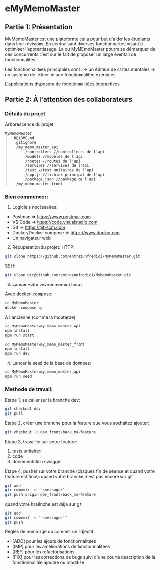 # eMyMemoMaster

## Partie 1: Présentation

MyMemoMaster est une plateforme qui a pour but d'aider les étudiants dans leur révisions. En centralisant diverses fonctionnalités visant à optimiser l’apprentissage. La ou MyMEmoMaster pourra se démarquer de ces concurrents c’est sur le fait de proposer un large éventail de fonctionnalités :

Les fonctionnalitées principales sont :
⇒ un éditeur de cartes mentales
⇒ un système de leitner
⇒ une fonctionnalitée exercices

L'applications disposera de fonctionnalitées interactives.

## Partie 2: À l'attention des collaborateurs

### Détails du projet

Arborescence du projet:

```txt
MyMemoMaster
│   README.md
|   .gitignore
|   ./my_memo_master_api
|       ./controllers //controlleurs de l'api
|       ./models //modèles de l'api
|       ./routes //routes de l'api
|       ./services //services de l'api
|       ./test //test unitaires de l'api
|       ./app.js //fichier principal de l'api
|       ./package.json //package de l'api
|   ./my_memo_master_front
```

### Bien commencer:

1. Logiciels nécéssaires:

- Postman ⇒ https://www.postman.com
- VS Code ⇒ https://code.visualstudio.com
- Git ⇒ https://git-scm.com
- Docker/Docker-compose ⇒ https://www.docker.com
- Un navigateur web

2. Récupération du projet:
   HTTP:

```sh
git clone https://github.com/entrezunfredici/MyMemoMaster.git
```

SSH:

```sh
git clone git@github.com:entrezunfredici/MyMemoMaster.git

```

3. Lancer votre environnement local:

Avec docker-compose:

```sh
cd MyMemoMaster
docker-compose up
```

A l'ancienne (comme la moutarde):

```sh
cd MyMemoMaster/my_memo_master_api
npm install
npm run start
```

```sh
cd MyMemoMaster/my_memo_master_front
npm install
npm run dev
```

4. Lancer le seed de la base de données:

```sh
cd MyMemoMaster/my_memo_master_api
npm run seed
```

### Methode de travail:

Etape 1, se caller sur la branche dev:

```sh
git checkout dev
git pull
```

Etape 2, créer une branche pour la feature que vous souhaitez ajouter:

```sh
git checkout -b dev_front/back_ma-feature
```

Etape 3, travailler sur votre feature:

1. tests unitaires
2. code
3. documentation swagger

Etape 4, pusher sur votre branche (chaques fin de séance et quand votre feature est finie):
quand votre branche n'est pas encore sur git

```sh
git add .
git commmit -m "`<message>`"
git push origin dev_front/back_ma-feature
```

quand votre bra&nche est déja sur git

```sh
git add .
git commmit -m "`<message>`"
git push
```

Règles de nommage du commit:
un adjectif:

- [ADD] pour les ajouts de fonctionnalitées
- [IMP] pour les améliorations de fonctionnalitées
- [REF] pour les refactorisations
- [FIX] pour les corrections de bugs
  suivi d'une courte description de la fonctionnalitée ajoutée ou modifiée

<!-- ## Organisation du travail -->

<!-- <table>
  <thead>
    <tr>
      <th>Étapes</th>
      <th colspan="8">Tâches de dev</th>
      <th>Tâches de design</th>
    </tr>
    <tr>
      <th>Étapes</th>
      <th>Dev 1</th>
      <th>Dev 2</th>
      <th>Dev 3</th>
      <th>Dev 4</th>
      <th>Dev 5</th>
      <th>Dev 6</th>
      <th>Dev 7</th>
      <th>Dev 8</th>
      <th>Crea 1</th>
    </tr>
  </thead>
  <tbody>
    <tr>
      <td>Étape 1</td>
      <td></td>
      <td></td>
      <td></td>
      <td></td>
      <td></td>
      <td></td>
      <td></td>
      <td></td>
      <td></td>
    </tr>
    <tr>
      <td>Étape 2</td>
      <td></td>
      <td></td>
      <td></td>
      <td></td>
      <td></td>
      <td></td>
      <td></td>
      <td></td>
      <td></td>
    </tr>
    <tr>
      <td>Étape 3</td>
      <td></td>
      <td></td>
      <td></td>
      <td></td>
      <td></td>
      <td></td>
      <td></td>
      <td></td>
      <td></td>
    </tr>
    <tr>
      <td>Étape 4</td>
      <td></td>
      <td></td>
      <td></td>
      <td></td>
      <td></td>
      <td></td>
      <td></td>
      <td></td>
      <td></td>
    </tr>
    <tr>
      <td>Étape 5</td>
      <td></td>
      <td></td>
      <td></td>
      <td></td>
      <td></td>
      <td></td>
      <td></td>
      <td></td>
      <td></td>
    </tr>
    <tr>
      <td>Étape 6</td>
      <td></td>
      <td></td>
      <td></td>
      <td></td>
      <td></td>
      <td></td>
      <td></td>
      <td></td>
      <td></td>
    </tr>
    <tr>
      <td>Étape 7</td>
      <td></td>
      <td></td>
      <td></td>
      <td></td>
      <td></td>
      <td></td>
      <td></td>
      <td></td>
      <td></td>
    </tr>
    <tr>
      <td>Étape 8</td>
     <td></td>
      <td></td>
      <td></td>
      <td></td>
      <td></td>
      <td></td>
      <td></td>
      <td></td>
      <td></td>
    </tr>
    <tr>
      <td>Étape 9</td>
      <td></td>
      <td></td>
      <td></td>
      <td></td>
      <td></td>
      <td></td>
      <td></td>
      <td></td>
      <td></td>
    </tr>
    <tr>
      <td>Étape 10</td>
      <td></td>
      <td></td>
      <td></td>
      <td></td>
      <td></td>
      <td></td>
      <td></td>
      <td></td>
      <td></td>
    </tr>
  </tbody>
</table> -->
